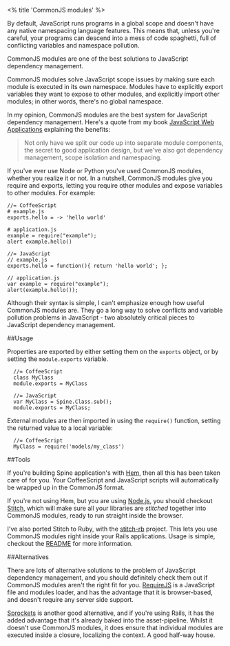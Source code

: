 <% title 'CommonJS modules' %>

By default, JavaScript runs programs in a global scope and doesn't have any native namespacing language features. This means that, unless you're careful, your programs can descend into a mess of code spaghetti, full of conflicting variables and namespace pollution.

CommonJS modules are one of the best solutions to JavaScript dependency management. 

CommonJS modules solve JavaScript scope issues by making sure each module is executed in its own namespace. Modules have to explicitly export variables they want to expose to other modules, and explicitly import other modules; in other words, there's no global namespace. 

In my opinion, CommonJS modules are the best system for JavaScript dependency management. Here's a quote from my book [JavaScript Web Applications](http://oreilly.com/catalog/9781449307530/) explaining the benefits:

> Not only have we split our code up into separate module components, the secret to good application design, but we've also got dependency management, scope isolation and namespacing.

If you've ever use Node or Python you've used CommonJS modules, whether you realize it or not. In a nutshell, CommonJS modules give you require and exports, letting you require other modules and expose variables to other modules. For example:
  
    //= CoffeeScript
    # example.js
    exports.hello = -> 'hello world'

    # application.js
    example = require("example");
    alert example.hello()
    
    //= JavaScript
    // example.js
    exports.hello = function(){ return 'hello world'; };

    // application.js
    var example = require("example");
    alert(example.hello());
    
Although their syntax is simple, I can't emphasize enough how useful CommonJS modules are. They go a long way to solve conflicts and variable pollution problems in JavaScript - two absolutely critical pieces to JavaScript dependency management.

##Usage

Properties are exported by either setting them on the `exports` object, or by setting the `module.exports` variable.
    
      //= CoffeeScript
      class MyClass
      module.exports = MyClass

      //= JavaScript
      var MyClass = Spine.Class.sub();
      module.exports = MyClass;

External modules are then imported in using the `require()` function, setting the returned value to a local variable:

      //= CoffeeScript
      MyClass = require('models/my_class')
      
##Tools

If you're building Spine application's with [Hem](<%= docs_path("hem") %>), then all this has been taken care of for you. Your CoffeeScript and JavaScript scripts will automatically be wrapped up in the CommonJS format.

If you're not using Hem, but you are using [Node.js](http://nodejs.org), you should checkout [Stitch](https://github.com/sstephenson/stitch), which will make sure all your libraries are *stitched* together into CommonJS modules, ready to run straight inside the browser.

I've also ported Stitch to Ruby, with the [stitch-rb](https://github.com/maccman/stitch-rb) project. This lets you use CommonJS modules right inside your Rails applications. Usage is simple, checkout the [README](https://github.com/maccman/stitch-rb) for more information.

##Alternatives

There are lots of alternative solutions to the problem of JavaScript dependency management, and you should definitely check them out if CommonJS modules aren't the right fit for you. [RequireJS](http://requirejs.org/) is a JavaScript file and modules loader, and has the advantage that it is browser-based, and doesn't require any server side support.

[Sprockets](https://github.com/sstephenson/sprockets) is another good alternative, and if you're using Rails, it has the added advantage that it's already baked into the asset-pipeline. Whilst it doesn't use CommonJS modules, it does ensure that individual modules are executed inside a closure, localizing the context. A good half-way house. 
